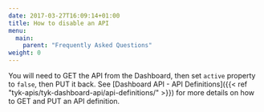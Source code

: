 ```yaml
---
date: 2017-03-27T16:09:14+01:00
title: How to disable an API
menu:
  main:
    parent: "Frequently Asked Questions"
weight: 0 
---
```


You will need to GET the API from the Dashboard, then set `active` property to `false`, then PUT it back.
See [Dashboard API - API Definitions]({{< ref "tyk-apis/tyk-dashboard-api/api-definitions/" >}}) for more details on how to GET and PUT an API definition.